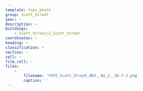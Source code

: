 ```yaml
---
template: fsps_photo
group: Scott_Street
year: ~
description: ~
buildings:
    - Scott_Street/2_Scott_Street
coordinates: ~
heading: ~
classification: ~
section: ~
cell: ~
film_roll: ~
files:
    -
        filename: 'FSPS_Scott_Street_003,_No_2,_16-7-J.png'
        caption: ''
---
```

